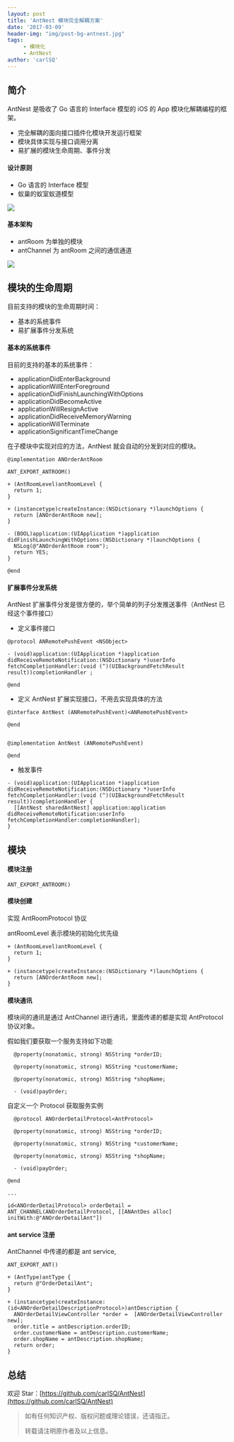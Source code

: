 ```yaml
---
layout: post
title: 'AntNest 模块完全解耦方案'
date: '2017-03-09'
header-img: "img/post-bg-antnest.jpg"
tags:
     - 模块化
     - AntNest
author: 'carlSQ'
---
```


## 简介

AntNest 是吸收了 Go 语言的 Interface 模型的 iOS 的 App 模块化解耦编程的框架。

* 完全解耦的面向接口插件化模块开发运行框架
* 模块具体实现与接口调用分离
* 易扩展的模块生命周期、事件分发

#### 设计原则

* Go 语言的 Interface 模型
* 蚁巢的蚁室蚁道模型

![](http://upload-images.jianshu.io/upload_images/3146026-4743ae1d628111ba.png?imageMogr2/auto-orient/strip%7CimageView2/2/w/1240)

#### 基本架构

* antRoom 为单独的模块
* antChannel 为 antRoom 之间的通信通道

![](http://upload-images.jianshu.io/upload_images/3146026-dc158abc907374f5.png?imageMogr2/auto-orient/strip%7CimageView2/2/w/1240)

## 模块的生命周期

目前支持的模块的生命周期时间：

* 基本的系统事件
* 易扩展事件分发系统

#### 基本的系统事件

目前的支持的基本的系统事件：

* applicationDidEnterBackground
* applicationWillEnterForeground
* applicationDidFinishLaunchingWithOptions
* applicationDidBecomeActive
* applicationWillResignActive
* applicationDidReceiveMemoryWarning
* applicationWillTerminate
* applicationSignificantTimeChange


在子模块中实现对应的方法，AntNest 就会自动的分发到对应的模块。

``` objc
@implementation ANOrderAntRoom

ANT_EXPORT_ANTROOM()

+ (AntRoomLevel)antRoomLevel {
  return 1;
}

+ (instancetype)createInstance:(NSDictionary *)launchOptions {
  return [ANOrderAntRoom new];
}

- (BOOL)application:(UIApplication *)application didFinishLaunchingWithOptions:(NSDictionary *)launchOptions {
  NSLog(@"ANOrderAntRoom room");
  return YES;
}

@end
```

#### 扩展事件分发系统

AntNest 扩展事件分发是很方便的，举个简单的列子分发推送事件（AntNest 已经这个事件接口）

* 定义事件接口

``` objc
@protocol ANRemotePushEvent <NSObject>

- (void)application:(UIApplication *)application didReceiveRemoteNotification:(NSDictionary *)userInfo fetchCompletionHandler:(void (^)(UIBackgroundFetchResult result))completionHandler ;

@end
```

* 定义 AntNest 扩展实现接口，不用去实现具体的方法

``` objc
@interface AntNest (ANRemotePushEvent)<ANRemotePushEvent>

@end


@implementation AntNest (ANRemotePushEvent)

@end

```
* 触发事件

``` objc
- (void)application:(UIApplication *)application didReceiveRemoteNotification:(NSDictionary *)userInfo fetchCompletionHandler:(void (^)(UIBackgroundFetchResult result))completionHandler {
  [[AntNest sharedAntNest] application:application didReceiveRemoteNotification:userInfo fetchCompletionHandler:completionHandler];
}
```

## 模块

#### 模块注册

``` objc
ANT_EXPORT_ANTROOM()
```

#### 模块创建

实现 AntRoomProtocol 协议

antRoomLevel 表示模块的初始化优先级

``` objc
+ (AntRoomLevel)antRoomLevel {
  return 1;
}

+ (instancetype)createInstance:(NSDictionary *)launchOptions {
  return [ANOrderAntRoom new];
}
``` 

#### 模块通讯

模块间的通讯是通过 AntChannel 进行通讯，里面传递的都是实现 AntProtocol 协议对象。

假如我们要获取一个服务支持如下功能

``` objc
  @property(nonatomic, strong) NSString *orderID;

  @property(nonatomic, strong) NSString *customerName;

  @property(nonatomic, strong) NSString *shopName;

  - (void)payOrder;
```
自定义一个 Protocol 获取服务实例
```objc
  @protocol ANOrderDetailProtocol<AntProtocol>

  @property(nonatomic, strong) NSString *orderID;

  @property(nonatomic, strong) NSString *customerName;

  @property(nonatomic, strong) NSString *shopName;

  - (void)payOrder;

@end

...

id<ANOrderDetailProtocol> orderDetail = ANT_CHANNEL(ANOrderDetailProtocol, [[ANAntDes alloc] initWith:@"ANOrderDetailAnt"])
```

#### ant service 注册

AntChannel 中传递的都是 ant service,
``` objc
ANT_EXPORT_ANT()

+ (AntType)antType {
  return @"OrderDetailAnt";
}

+ (instancetype)createInstance:(id<ANOrderDetailDescriptionProtocol>)antDescription {
  ANOrderDetailViewController *order =  [ANOrderDetailViewController new];
  order.title = antDescription.orderID;
  order.customerName = antDescription.customerName;
  order.shopName = antDescription.shopName;
  return order;
}
```

## 总结

欢迎 Star：[https://github.com/carlSQ/AntNest](https://github.com/carlSQ/AntNest)



> 如有任何知识产权、版权问题或理论错误，还请指正。
>
> 转载请注明原作者及以上信息。
